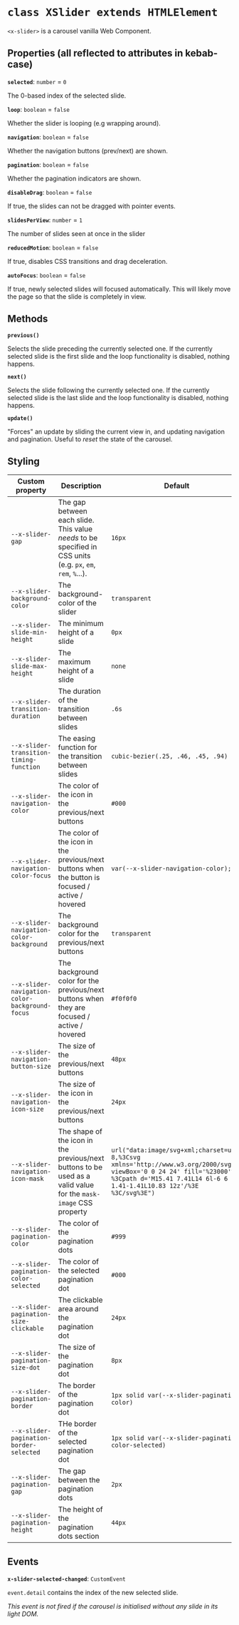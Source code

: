 # `class XSlider extends HTMLElement`

`<x-slider>` is a carousel vanilla Web Component.


## Properties (all reflected to attributes in kebab-case)

**`selected`**: `number` = `0`

The 0-based index of the selected slide.


**`loop`**: `boolean` = `false`

Whether the slider is looping (e.g wrapping around).


**`navigation`**: `boolean` = `false`

Whether the navigation buttons (prev/next) are shown.


**`pagination`**: `boolean` = `false`

Whether the pagination indicators are shown.


**`disableDrag`**: `boolean` = `false`

If true, the slides can not be dragged with pointer events.


**`slidesPerView`**: `number` = `1`

The number of slides seen at once in the slider


**`reducedMotion`**: `boolean` = `false`

If true, disables CSS transitions and drag deceleration.


**`autoFocus`**: `boolean` = `false`

If true, newly selected slides will focused automatically. This will likely move the page so that the slide is completely in view.


## Methods

**`previous()`**

Selects the slide preceding the currently selected one.
If the currently selected slide is the first slide and the loop
functionality is disabled, nothing happens.

**`next()`**

Selects the slide following the currently selected one.
If the currently selected slide is the last slide and the loop
functionality is disabled, nothing happens.


**`update()`**

"Forces" an update by sliding the current view in, and updating
navigation and pagination. Useful to *reset* the state of the carousel.


## Styling

| Custom property | Description | Default |
| --- | --- | --- |
| `--x-slider-gap` | The gap between each slide. This value *needs* to be specified in CSS units (e.g. `px`, `em`, `rem`, `%`...). | `16px` |
| `--x-slider-background-color` | The background-color of the slider | `transparent` |
| `--x-slider-slide-min-height` | The minimum height of a slide | `0px` |
| `--x-slider-slide-max-height` | The maximum height of a slide | `none` |
| `--x-slider-transition-duration` | The duration of the transition between slides | `.6s` |
| `--x-slider-transition-timing-function` | The easing function for the transition between slides | `cubic-bezier(.25, .46, .45, .94)` |
| `--x-slider-navigation-color` | The color of the icon in the previous/next buttons | `#000` |
| `--x-slider-navigation-color-focus` | The color of the icon in the previous/next buttons when the button is focused / active / hovered | `var(--x-slider-navigation-color);` |
| `--x-slider-navigation-color-background` | The background color for the previous/next buttons | `transparent` |
| `--x-slider-navigation-color-background-focus` | The background color for the previous/next buttons when they are focused / active / hovered | `#f0f0f0` |
| `--x-slider-navigation-button-size` | The size of the previous/next buttons | `48px` |
| `--x-slider-navigation-icon-size` | The size of the icon in the previous/next buttons | `24px` |
| `--x-slider-navigation-icon-mask` | The shape of the icon in the previous/next buttons to be used as a valid value for the `mask-image` CSS property | `url("data:image/svg+xml;charset=utf-8,%3Csvg xmlns='http://www.w3.org/2000/svg' viewBox='0 0 24 24' fill='%23000'%3E %3Cpath d='M15.41 7.41L14 6l-6 6 6 6 1.41-1.41L10.83 12z'/%3E %3C/svg%3E")` |
| `--x-slider-pagination-color` | The color of the pagination dots | `#999` |
| `--x-slider-pagination-color-selected` | The color of the selected pagination dot | `#000` |
| `--x-slider-pagination-size-clickable` | The clickable area around the pagination dot | `24px` |
| `--x-slider-pagination-size-dot` | The size of the pagination dot | `8px` |
| `--x-slider-pagination-border` | The border of the pagination dot | `1px solid var(--x-slider-pagination-color)` |
| `--x-slider-pagination-border-selected` | THe border of the selected pagination dot | `1px solid var(--x-slider-pagination-color-selected)` |
| `--x-slider-pagination-gap` | The gap between the pagination dots | `2px` |
| `--x-slider-pagination-height` | The height of the pagination dots section | `44px` |

## Events

**`x-slider-selected-changed`**: `CustomEvent`

`event.detail` contains the index of the new selected slide.

*This event is not fired if the carousel is initialised without any slide in its light DOM.*
